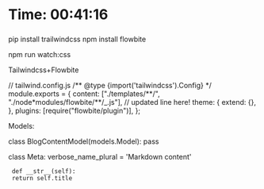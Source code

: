 # Time: 00:41:16

#####

pip install trailwindcss
npm install flowbite

npm run watch:css

Tailwindcss+Flowbite

// tailwind.config.js
/** @type {import('tailwindcss').Config} \*/
module.exports = {
content: ["./templates/**/", "./node\*modules/flowbite/\*\*/\_.js"], // updated line here!
theme: {
extend: {},
},
plugins: [require("flowbite/plugin")],
};

Models:

class BlogContentModel(models.Model):
pass

class Meta:
verbose_name_plural = 'Markdown content'

     def __str__(self):
     return self.title
